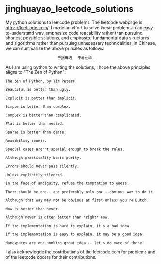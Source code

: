 # jinghuayao_leetcode_solutions

My python solutions to leetcode problems. The leetcode webpage is https://leetcode.com/.
I made an effort to solve these problems in an easy-to-understand way, emphasize code 
readability rather than pursuing shortest possible solutions, and emphasize fundamental data structures
and algorithms rather than pursuing unnecessary technicalities. In Chinese, we can summarize the above princiles as follows:

                            宁拙毋巧， 宁朴勿华.

As I am using python to writing the solutions, I hope the above
principles aligns to "The Zen of Python":

```
The Zen of Python, by Tim Peters

Beautiful is better than ugly.

Explicit is better than implicit.

Simple is better than complex.

Complex is better than complicated.

Flat is better than nested.

Sparse is better than dense.

Readability counts.

Special cases aren't special enough to break the rules.

Although practicality beats purity.

Errors should never pass silently.

Unless explicitly silenced.

In the face of ambiguity, refuse the temptation to guess.

There should be one-- and preferably only one --obvious way to do it.

Although that way may not be obvious at first unless you're Dutch.

Now is better than never.

Although never is often better than *right* now.

If the implementation is hard to explain, it's a bad idea.

If the implementation is easy to explain, it may be a good idea.

Namespaces are one honking great idea -- let's do more of those!
```

I also acknowlegde the contributions of the leetcode.com for problems and of the leetcode coders for their contributions.

